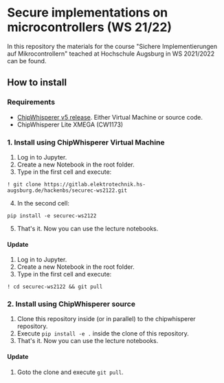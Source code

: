 # Secure implementations on microcontrollers (WS 21/22)

In this repository the materials for the course "Sichere Implementierungen auf Mikrocontrollern" teached at Hochschule Augsburg in WS 2021/2022 can be found.


## How to install

### Requirements

* [ChipWhisperer v5 release](https://github.com/newaetech/chipwhisperer/releases). Either Virtual Machine or source code.
* ChipWhisperer Lite XMEGA (CW1173)

### 1. Install using ChipWhisperer Virtual Machine

1. Log in to Jupyter.
2. Create a new Notebook in the root folder.
3. Type in the first cell and execute:

```jupyter
! git clone https://gitlab.elektrotechnik.hs-augsburg.de/hackenbs/securec-ws2122.git
```
4. In the second cell:

```jupyter
pip install -e securec-ws2122
```

5. That's it. Now you can use the lecture notebooks.

#### Update

1. Log in to Jupyter.
2. Create a new Notebook in the root folder.
3. Type in the first cell and execute:

```jupyter
! cd securec-ws2122 && git pull
```


### 2. Install using ChipWhisperer source

1. Clone this repository inside (or in parallel) to the chipwhisperer repository.
2. Execute `pip install -e .` inside the clone of this repository.
5. That's it. Now you can use the lecture notebooks.

#### Update

1. Goto the clone and execute `git pull`.
